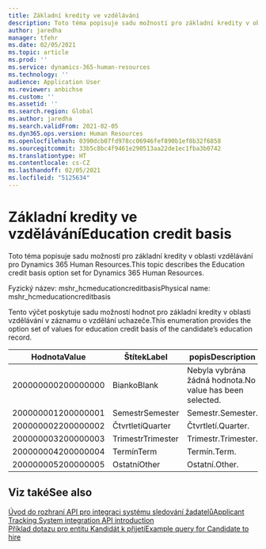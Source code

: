 ```yaml
---
title: Základní kredity ve vzdělávání
description: Toto téma popisuje sadu možností pro základní kredity v oblasti vzdělávání pro Dynamics 365 Human Resources.
author: jaredha
manager: tfehr
ms.date: 02/05/2021
ms.topic: article
ms.prod: ''
ms.service: dynamics-365-human-resources
ms.technology: ''
audience: Application User
ms.reviewer: anbichse
ms.custom: ''
ms.assetid: ''
ms.search.region: Global
ms.author: jaredha
ms.search.validFrom: 2021-02-05
ms.dyn365.ops.version: Human Resources
ms.openlocfilehash: 0390dcb07fd978cc06946fef890b1ef8b32f6858
ms.sourcegitcommit: 33b5c8bc4f9461e290513aa22de1ec1fba3b0742
ms.translationtype: HT
ms.contentlocale: cs-CZ
ms.lasthandoff: 02/05/2021
ms.locfileid: "5125634"
---
```

# <a name="education-credit-basis"></a><span data-ttu-id="a7400-103">Základní kredity ve vzdělávání</span><span class="sxs-lookup"><span data-stu-id="a7400-103">Education credit basis</span></span>

<span data-ttu-id="a7400-104">Toto téma popisuje sadu možností pro základní kredity v oblasti vzdělávání pro Dynamics 365 Human Resources.</span><span class="sxs-lookup"><span data-stu-id="a7400-104">This topic describes the Education credit basis option set for Dynamics 365 Human Resources.</span></span>

<span data-ttu-id="a7400-105">Fyzický název: mshr_hcmeducationcreditbasis</span><span class="sxs-lookup"><span data-stu-id="a7400-105">Physical name: mshr_hcmeducationcreditbasis</span></span>

<span data-ttu-id="a7400-106">Tento výčet poskytuje sadu možností hodnot pro základní kredity v oblasti vzdělávání v záznamu o vzdělání uchazeče.</span><span class="sxs-lookup"><span data-stu-id="a7400-106">This enumeration provides the option set of values for education credit basis of the candidate’s education record.</span></span>

| <span data-ttu-id="a7400-107">Hodnota</span><span class="sxs-lookup"><span data-stu-id="a7400-107">Value</span></span> | <span data-ttu-id="a7400-108">Štítek</span><span class="sxs-lookup"><span data-stu-id="a7400-108">Label</span></span> | <span data-ttu-id="a7400-109">popis</span><span class="sxs-lookup"><span data-stu-id="a7400-109">Description</span></span> |
| --- | --- | --- |
| <span data-ttu-id="a7400-110">200000000</span><span class="sxs-lookup"><span data-stu-id="a7400-110">200000000</span></span> | <span data-ttu-id="a7400-111">Bianko</span><span class="sxs-lookup"><span data-stu-id="a7400-111">Blank</span></span> | <span data-ttu-id="a7400-112">Nebyla vybrána žádná hodnota.</span><span class="sxs-lookup"><span data-stu-id="a7400-112">No value has been selected.</span></span> |
| <span data-ttu-id="a7400-113">200000001</span><span class="sxs-lookup"><span data-stu-id="a7400-113">200000001</span></span> | <span data-ttu-id="a7400-114">Semestr</span><span class="sxs-lookup"><span data-stu-id="a7400-114">Semester</span></span> | <span data-ttu-id="a7400-115">Semestr.</span><span class="sxs-lookup"><span data-stu-id="a7400-115">Semester.</span></span> |
| <span data-ttu-id="a7400-116">200000002</span><span class="sxs-lookup"><span data-stu-id="a7400-116">200000002</span></span> | <span data-ttu-id="a7400-117">Čtvrtletí</span><span class="sxs-lookup"><span data-stu-id="a7400-117">Quarter</span></span> | <span data-ttu-id="a7400-118">Čtvrtletí.</span><span class="sxs-lookup"><span data-stu-id="a7400-118">Quarter.</span></span> |
| <span data-ttu-id="a7400-119">200000003</span><span class="sxs-lookup"><span data-stu-id="a7400-119">200000003</span></span> | <span data-ttu-id="a7400-120">Trimestr</span><span class="sxs-lookup"><span data-stu-id="a7400-120">Trimester</span></span> | <span data-ttu-id="a7400-121">Trimestr.</span><span class="sxs-lookup"><span data-stu-id="a7400-121">Trimester.</span></span> |
| <span data-ttu-id="a7400-122">200000004</span><span class="sxs-lookup"><span data-stu-id="a7400-122">200000004</span></span> | <span data-ttu-id="a7400-123">Termín</span><span class="sxs-lookup"><span data-stu-id="a7400-123">Term</span></span> | <span data-ttu-id="a7400-124">Termín.</span><span class="sxs-lookup"><span data-stu-id="a7400-124">Term.</span></span> |
| <span data-ttu-id="a7400-125">200000005</span><span class="sxs-lookup"><span data-stu-id="a7400-125">200000005</span></span> | <span data-ttu-id="a7400-126">Ostatní</span><span class="sxs-lookup"><span data-stu-id="a7400-126">Other</span></span> | <span data-ttu-id="a7400-127">Ostatní.</span><span class="sxs-lookup"><span data-stu-id="a7400-127">Other.</span></span> |

## <a name="see-also"></a><span data-ttu-id="a7400-128">Viz také</span><span class="sxs-lookup"><span data-stu-id="a7400-128">See also</span></span>

[<span data-ttu-id="a7400-129">Úvod do rozhraní API pro integraci systému sledování žadatelů</span><span class="sxs-lookup"><span data-stu-id="a7400-129">Applicant Tracking System integration API introduction</span></span>](hr-admin-integration-ats-api-introduction.md)<br>
[<span data-ttu-id="a7400-130">Příklad dotazu pro entitu Kandidát k přijetí</span><span class="sxs-lookup"><span data-stu-id="a7400-130">Example query for Candidate to hire</span></span>](hr-admin-integration-ats-api-candidate-to-hire-example-query.md)


